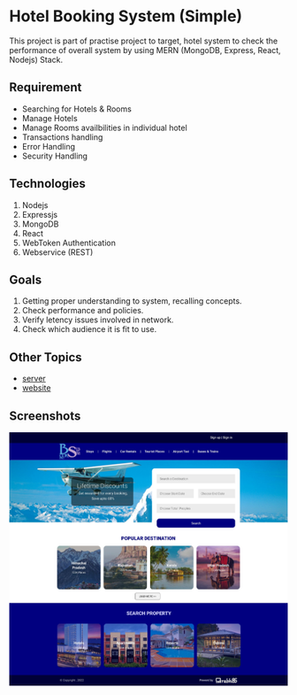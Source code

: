 # Hotel Booking System (Simple)
This project is part of practise project to target, hotel system to check the performance of overall system by using MERN (MongoDB, Express, React, Nodejs) Stack.

## Requirement
* Searching for Hotels & Rooms
* Manage Hotels
* Manage Rooms availbilities in individual hotel
* Transactions handling
* Error Handling
* Security Handling

## Technologies
1. Nodejs
2. Expressjs
3. MongoDB
4. React
5. WebToken Authentication
6. Webservice (REST)

## Goals
1. Getting proper understanding to system, recalling concepts.
2. Check performance and policies.
3. Verify letency issues involved in network.
4. Check which audience it is fit to use.

## Other Topics
* [server](server/README.md)
* [website](client/README.md)

## Screenshots
![Home page](research/booking-home-2.jpg)
